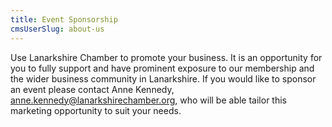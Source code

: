 ```yaml
---
title: Event Sponsorship
cmsUserSlug: about-us
---
```


Use Lanarkshire Chamber to promote your business. It is an opportunity for you to fully support and have prominent exposure to our membership and the wider business community in Lanarkshire. If you would like to sponsor an event please contact Anne Kennedy, [anne.kennedy@lanarkshirechamber.org](mailto:anne.kennedy@lanarkshirechamber.org), who will be able tailor this marketing opportunity to suit your needs.